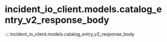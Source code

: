 # incident_io_client.models.catalog_entry_v2_response_body

::: incident_io_client.models.catalog_entry_v2_response_body
